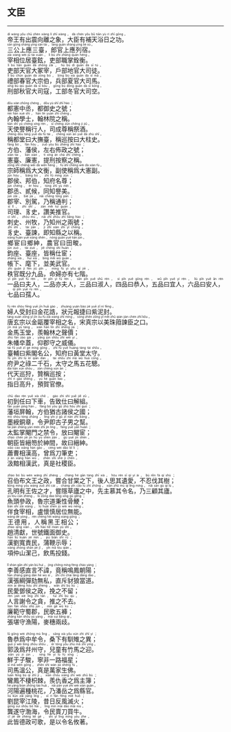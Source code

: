 ## 文臣
---
<div>

<p>
<ruby><rb> 帝王有出震向離之象，大臣有補天浴日之功。 </rb> <rt>dì  wáng  yǒu  chū  zhèn  xiàng  lí  zhī  xiàng ， dà  chén  yǒu  bǔ  tiān  yù  rì  zhī  gōng 。</rt></ruby><BR>
<ruby><rb> 三公上應三臺，郎官上應列宿。 </rb> <rt>sān  gōng  shàng  yīng  sān  tái ， láng  guān  shàng  yīng  liè  sù 。</rt></ruby><BR>
<ruby><rb> 宰相位居臺鉉，吏部職掌銓衡。 </rb> <rt>zǎi  xiàng  wèi  jū  tái  xuàn ， lì  bù  zhí  zhǎng  quán  héng 。</rt></ruby><BR>
<ruby><rb> 吏部天官大冢宰，戶部地官大司徒。 </rb> <rt>lì  bù  tiān  guān  dà  zhǒng  zǎi ， hù  bù  dì  guān  dà  sī  tú 。</rt></ruby><BR>
<ruby><rb> 禮部春官大宗伯，兵部夏官大司馬。 </rb> <rt>lǐ  bù  chūn  guān  dà  zōng  bó ， bīng  bù  xià  guān  dà  sī  mǎ 。</rt></ruby><BR>
<ruby><rb> 刑部秋官大司寇，工部冬官大司空。 </rb> <rt>xíng  bù  qiū  guān  dà  sī  kòu ， gōng  bù  dōng  guān  dà  sī  kōng 。</rt></ruby><BR></P>

<p>
<ruby><rb> 都憲中丞，都御史之號； </rb> <rt>dōu  xiàn  zhōng  chéng ， dōu  yù  shǐ  zhī  hào ；</rt></ruby><BR>
<ruby><rb> 內翰學士，翰林院之稱。 </rb> <rt>nèi  hàn  xué  shì ， hàn  lín  yuàn  zhī  chēng 。</rt></ruby><BR>
<ruby><rb> 天使譽稱行人，司成尊稱祭酒。 </rb> <rt>tiān  shǐ  yù  chēng  xíng  rén ， sī  chéng  zūn  chēng  jì  jiǔ 。</rt></ruby><BR>
<ruby><rb> 稱都堂曰大撫臺，稱巡按曰大柱史。 </rb> <rt>chēng  dōu  táng  yuē  dà  fǔ  tái ， chēng  xún  àn  yuē  dà  zhù  shǐ 。</rt></ruby><BR>
<ruby><rb> 方伯、藩侯，左右佈政之號； </rb> <rt>fāng  bó 、 fān  hóu ， zuǒ  yòu  bù  zhèng  zhī  hào ；</rt></ruby><BR>
<ruby><rb> 憲臺、廉憲，提刑按察之稱。 </rb> <rt>xiàn  tái 、 lián  xiàn ， tí  xíng  àn  chá  zhī  chēng 。</rt></ruby><BR>
<ruby><rb> 宗師稱爲大文衡，副使稱爲大憲副。 </rb> <rt>zōng  shī  chēng  wèi  dà  wén  héng ， fù  shǐ  chēng  wèi  dà  xiàn  fù 。</rt></ruby><BR>
<ruby><rb> 郡侯、邦伯，知府名尊； </rb> <rt>jùn  hóu 、 bāng  bó ， zhī  fǔ  míng  zūn ；</rt></ruby><BR>
<ruby><rb> 郡丞、貳候，同知譽美。 </rb> <rt>jùn  chéng 、 èr  hòu ， tóng  zhī  yù  měi 。</rt></ruby><BR>
<ruby><rb> 郡宰、別駕，乃稱通判； </rb> <rt>jùn  zǎi 、 bié  jià ， nǎi  chēng  tōng  pàn ；</rt></ruby><BR>
<ruby><rb> 司理、豸史，讚美推官。 </rb> <rt>sī  lǐ 、 zhì  shǐ ， zàn  měi  tuī  guān 。</rt></ruby><BR>
<ruby><rb> 刺史、州牧，乃知州之兩號； </rb> <rt>cì  shǐ 、 zhōu  mù ， nǎi  zhī  zhōu  zhī  liǎng  hào ；</rt></ruby><BR>
<ruby><rb> 豸史、臺諫，即知縣之以稱。 </rb> <rt>zhì  shǐ 、 tái  jiàn ， jí  zhī  xiàn  zhī  yǐ  chēng 。</rt></ruby><BR>
<ruby><rb> 鄉宦曰鄉紳，農官曰田畯。 </rb> <rt>xiāng  huàn  yuē  xiāng  shēn ， nóng  guān  yuē  tián  jùn 。</rt></ruby><BR>
<ruby><rb> 鈞座、臺座，皆稱仕宦； </rb> <rt>jūn  zuò 、 tái  zuò ， jiē  chēng  shì  huàn ；</rt></ruby><BR>
<ruby><rb> 帳下、麾下，並美武官。 </rb> <rt>zhàng  xià 、 huī  xià ， bìng  měi  wǔ  guān 。</rt></ruby><BR>
<ruby><rb> 秩官既分九品，命婦亦有七階。 </rb> <rt>zhì  guān  jì  fēn  jiǔ  pǐn ， mìng  fù  yì  yǒu  qī  jiē 。</rt></ruby><BR>
<ruby><rb> 一品曰夫人，二品亦夫人，三品曰淑人，四品曰恭人，五品曰宜人，六品曰安人，七品曰孺人。 </rb> <rt>yī  pǐn  yuē  fū  rén ， èr  pǐn  yì  fū  rén ， sān  pǐn  yuē  shū  rén ， sì  pǐn  yuē  gōng  rén ， wǔ  pǐn  yuē  yí  rén ， liù  pǐn  yuē  ān  rén ， qī  pǐn  yuē  rú  rén 。</rt></ruby><BR></P>

<p>
<ruby><rb> 婦人受封曰金花誥，狀元報捷曰紫泥封。 </rb> <rt>fù  rén  shòu  fēng  yuē  jīn  huā  gào ， zhuàng  yuán  bào  jié  yuē  zǐ  ní  fēng 。</rt></ruby><BR>
<ruby><rb> 唐玄宗以金甌覆宰相之名，宋真宗以美珠箝諫臣之口。 </rb> <rt>táng  xuán  zōng  yǐ  jīn  ōu  fù  zǎi  xiàng  zhī  míng ， sòng  zhēn  zōng  yǐ  měi  zhū  qián  jiàn  chén  zhī  kǒu 。</rt></ruby><BR>
<ruby><rb> 金馬玉堂，羨翰林之聲價； </rb> <rt>jīn  mǎ  yù  táng ， xiàn  hàn  lín  zhī  shēng  jià ；</rt></ruby><BR>
<ruby><rb> 朱幡皁蓋，仰郡守之威儀。 </rb> <rt>zhū  fān  zào  gài ， yǎng  jùn  shǒu  zhī  wēi  yí 。</rt></ruby><BR>
<ruby><rb> 臺輔曰紫閣名公，知府曰黃堂太守。 </rb> <rt>tái  fǔ  yuē  zǐ  gé  míng  gōng ， zhī  fǔ  yuē  huáng  táng  tài  shǒu 。</rt></ruby><BR>
<ruby><rb> 府尹之祿二千石，太守之馬五花驄。 </rb> <rt>fǔ  yǐn  zhī  lù  èr  qiān  dàn ， tài  shǒu  zhī  mǎ  wǔ  huā  cōng 。</rt></ruby><BR>
<ruby><rb> 代天巡狩，贊稱巡按； </rb> <rt>dài  tiān  xún  shòu ， zàn  chēng  xún  àn ；</rt></ruby><BR>
<ruby><rb> 指日高升，預賀官僚。 </rb> <rt>zhǐ  rì  gāo  shēng ， yù  hè  guān  liáo 。</rt></ruby><BR></P>

<p>
<ruby><rb> 初到任曰下車，告致仕曰解組。 </rb> <rt>chū  dào  rèn  yuē  xià  chē ， gào  zhì  shì  yuē  jiě  zǔ 。</rt></ruby><BR>
<ruby><rb> 藩垣屏翰，方伯猶古諸侯之國； </rb> <rt>fān  yuán  píng  hàn ， fāng  bó  yóu  gǔ  zhū  hóu  zhī  guó ；</rt></ruby><BR>
<ruby><rb> 墨綬銅章，令尹即古子男之幫。 </rb> <rt>mò  shòu  tóng  zhāng ， lìng  yǐn  jí  gǔ  zǐ  nán  zhī  bāng 。</rt></ruby><BR>
<ruby><rb> 太監掌閹門之禁令，放曰閹宦； </rb> <rt>tài  jiān  zhǎng  yān  mén  zhī  jìn  lìng ， fàng  yuē  yān  huàn ；</rt></ruby><BR>
<ruby><rb> 朝臣皆縉笏於紳間，故曰縉紳。 </rb> <rt>cháo  chén  jiē  jìn  hù  yú  shēn  jiān ， gù  yuē  jìn  shēn 。</rt></ruby><BR>
<ruby><rb> 蕭曹相漢高，曾爲刀筆吏； </rb> <rt>xiāo  cáo  xiāng  hàn  gāo ， céng  wèi  dāo  bǐ  lì ；</rt></ruby><BR>
<ruby><rb> 汲黯相漢武，真是社稷臣。 </rb> <rt>jí  àn  xiāng  hàn  wǔ ， zhēn  shì  shè  jì  chén 。</rt></ruby><BR></P>

<p>
<ruby><rb> 召伯布文王之政，嘗合甘棠之下，後人思其遺愛，不忍伐其樹； </rb> <rt>zhào  bó  bù  wén  wáng  zhī  zhèng ， cháng  hé  gān  táng  zhī  xià ， hòu  rén  sī  qí  yí  ài ， bù  rěn  fá  qí  shù ；</rt></ruby><BR>
<ruby><rb> 孔明有王佐之才，嘗隱草廬之中，先主慕其令名，乃三顧其廬。 </rb> <rt>kǒng  míng  yǒu  wáng  zuǒ  zhī  cái ， cháng  yǐn  cǎo  lú  zhī  zhōng ， xiān  zhǔ  mù  qí  lìng  míng ， nǎi  sān  gù  qí  lú 。</rt></ruby><BR>
<ruby><rb> 魚頭參政，魯宗道秉性骨鯁； </rb> <rt>yú  tóu  cān  zhèng ， lǔ  zōng  dào  bǐng  xìng  gǔ  gěng ；</rt></ruby><BR>
<ruby><rb> 伴食宰相，盧懷慎居位無能。 </rb> <rt>bàn  shí  zǎi  xiàng ， lú  huái  shèn  jū  wèi  wú  néng 。</rt></ruby><BR>
<ruby><rb> 王德用，人稱黑王相公； </rb> <rt>wáng  dé  yòng ， rén  chēng  hēi  wáng  xiàng  gōng ；</rt></ruby><BR>
<ruby><rb> 趙清獻，世號鐵面御史。 </rb> <rt>zhào  qīng  xiàn ， shì  hào  tiě  miàn  yù  shǐ 。</rt></ruby><BR>
<ruby><rb> 漢劉寬責民，蒲鞭示辱； </rb> <rt>hàn  liú  kuān  zé  mín ， pú  biān  shì  rǔ ；</rt></ruby><BR>
<ruby><rb> 項仲山潔己，飲馬投錢。 </rb> <rt>xiàng  zhòng  shān  jié  jǐ ， yǐn  mǎ  tóu  qián 。</rt></ruby><BR></P>

<p>
<ruby><rb> 李善感直言不諱，竟稱鳴鳳朝陽； </rb> <rt>lǐ  shàn  gǎn  zhí  yán  bù  huì ， jìng  chēng  míng  fèng  cháo  yáng ；</rt></ruby><BR>
<ruby><rb> 漢張綱彈劾無私，直斥豺狼當道。 </rb> <rt>hàn  zhāng  gāng  dàn  hé  wú  sī ， zhí  chì  chái  láng  dāng  dào 。</rt></ruby><BR>
<ruby><rb> 民愛鄧侯之政，挽之不留； </rb> <rt>mín  ài  dèng  hóu  zhī  zhèng ， wǎn  zhī  bù  liú ；</rt></ruby><BR>
<ruby><rb> 人言謝令之貪，推之不去。 </rb> <rt>rén  yán  xiè  lìng  zhī  tān ， tuī  zhī  bù  qù 。</rt></ruby><BR>
<ruby><rb> 廉範守蜀郡，民歌五褲； </rb> <rt>lián  fàn  shǒu  shǔ  jùn ， mín  gē  wǔ  kù ；</rt></ruby><BR>
<ruby><rb> 張堪守漁陽，麥穗兩歧。 </rb> <rt>zhāng  kān  shǒu  yú  yáng ， mài  suì  liǎng  qí 。</rt></ruby><BR></P>

<p>
<ruby><rb> 魯恭爲中牟令，桑下有馴雉之異； </rb> <rt>lǔ  gōng  wèi  zhōng  mù  lìng ， sāng  xià  yǒu  xún  zhì  zhī  yì ；</rt></ruby><BR>
<ruby><rb> 郭汲爲幷州守，兒童有竹馬之迎。 </rb> <rt>guō  jí  wèi  bìng  zhōu  shǒu ， ér  tóng  yǒu  zhú  mǎ  zhī  yíng 。</rt></ruby><BR>
<ruby><rb> 鮮于子駿，寧非一路福星； </rb> <rt>xiān  yú  zi  jùn ， níng  fēi  yí  lù  fú  xīng ；</rt></ruby><BR>
<ruby><rb> 司馬溫公，真是萬家生佛。 </rb> <rt>sī  mǎ  wēn  gōng ， zhēn  shì  wàn  jiā  shēng  fú 。</rt></ruby><BR>
<ruby><rb> 鸞鳳不棲枳棘，羨仇香之爲主簿； </rb> <rt>luán  fèng  bù  qī  zhǐ  jí ， xiàn  chóu  xiāng  zhī  wèi  zhǔ  bù ；</rt></ruby><BR>
<ruby><rb> 河陽遍種桃花，乃潘岳之爲縣官。 </rb> <rt>hé  yáng  biàn  zhǒng  táo  huā ， nǎi  pān  yuè  zhī  wèi  xiàn  guān 。</rt></ruby><BR>
<ruby><rb> 劉昆宰江陵，昔日反風滅火； </rb> <rt>liú  kūn  zǎi  jiāng  líng ， xī  rì  fǎn  fēng  miè  huǒ ；</rt></ruby><BR>
<ruby><rb> 龔遂守渤海，令民賣刀買牛。 </rb> <rt>gōng  suì  shǒu  bó  hǎi ， lìng  mín  mài  dāo  mǎi  niú 。</rt></ruby><BR>
<ruby><rb> 此皆德政可歌，是以令名攸著。 </rb> <rt>cǐ  jiē  dé  zhèng  kě  gē ， shì  yǐ  lìng  míng  yōu  zhe 。</rt></ruby><BR></P>

</div>
